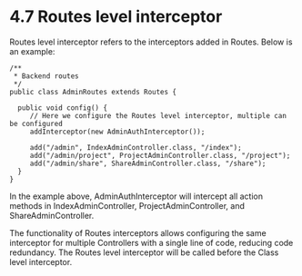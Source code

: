 # 4.7 Routes level interceptor
Routes level interceptor refers to the interceptors added in Routes. Below is an example:
```
/**
 * Backend routes
 */
public class AdminRoutes extends Routes {
 
  public void config() {
     // Here we configure the Routes level interceptor, multiple can be configured
     addInterceptor(new AdminAuthInterceptor());
 
     add("/admin", IndexAdminController.class, "/index");
     add("/admin/project", ProjectAdminController.class, "/project");
     add("/admin/share", ShareAdminController.class, "/share");
  }
}
```
In the example above, AdminAuthInterceptor will intercept all action methods in IndexAdminController, ProjectAdminController, and ShareAdminController.

The functionality of Routes interceptors allows configuring the same interceptor for multiple Controllers with a single line of code, reducing code redundancy. The Routes level interceptor will be called before the Class level interceptor.